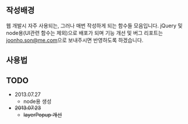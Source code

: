## 작성배경
웹 개발시 자주 사용되는, 그러나 매번 작성하게 되는 함수들 모음입니다. jQuery 및 node용(UI관련 함수는 제외)으로 배포가 되며 기능 개선 및 버그 리포트는 <joonho.son@me.com>으로 보내주시면 반영하도록 하겠습니다.

## 사용법

## TODO
- 2013.07.27
	- node용 생성
- ~~2013.07.23~~
	- ~~layerPopup 개선~~